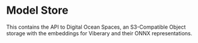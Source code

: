 # Model Store

This contains the API to Digital Ocean Spaces, an S3-Compatible Object storage with the embeddings for Viberary
and their ONNX representations.
